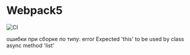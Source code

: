 # Webpack5

![CI](https://github.com/LZhikhareva/http-frontend/actions/workflows/web.yml/badge.svg)

ошибки при сборке по типу:
error    Expected 'this' to be used by class async method 'list'  
